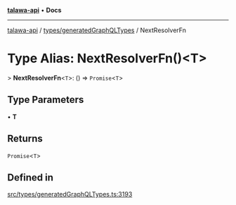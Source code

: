 [**talawa-api**](../../../README.md) • **Docs**

***

[talawa-api](../../../modules.md) / [types/generatedGraphQLTypes](../README.md) / NextResolverFn

# Type Alias: NextResolverFn()\<T\>

\> **NextResolverFn**\<`T`\>: () =\> `Promise`\<`T`\>

## Type Parameters

• **T**

## Returns

`Promise`\<`T`\>

## Defined in

[src/types/generatedGraphQLTypes.ts:3193](https://github.com/PalisadoesFoundation/talawa-api/blob/2f8fb6988cd34004fbbf76550c8eef691b861a19/src/types/generatedGraphQLTypes.ts#L3193)
